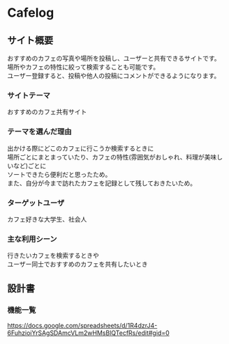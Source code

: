 # Cafelog

## サイト概要
おすすめのカフェの写真や場所を投稿し、ユーザーと共有できるサイトです。  
場所やカフェの特性に絞って検索することも可能です。  
ユーザー登録すると、投稿や他人の投稿にコメントができるようになります。

### サイトテーマ
おすすめのカフェ共有サイト

### テーマを選んだ理由
出かける際にどこのカフェに行こうか検索するときに  
場所ごとにまとまっていたり、カフェの特性(雰囲気がおしゃれ、料理が美味しいなど)ごとに  
ソートできたら便利だと思ったため。  
また、自分が今まで訪れたカフェを記録として残しておきたいため。

### ターゲットユーザ
カフェ好きな大学生、社会人

### 主な利用シーン
行きたいカフェを検索するときや  
ユーザー同士でおすすめのカフェを共有したいとき

## 設計書

### 機能一覧
https://docs.google.com/spreadsheets/d/1R4dzrJ4-6FuhzioiYrSAgSDAmcVLm2wHMsBlQTecfRs/edit#gid=0